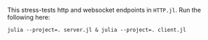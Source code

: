 This stress-tests http and websocket endpoints in `HTTP.jl`.
Run the following here:
```
julia --project=. server.jl & julia --project=. client.jl
```
